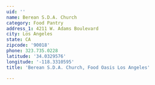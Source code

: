 ```yaml
---
uid: ''
name: Berean S.D.A. Church
category: Food Pantry
address_1: 4211 W. Adams Boulevard
city: Los Angeles
state: CA
zipcode: '90018'
phone: 323.735.0228
latitude: '34.0329576'
longitude: '-118.3310595'
title: 'Berean S.D.A. Church, Food Oasis Los Angeles'

---
```

